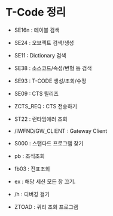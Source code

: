 # T-Code 정리

- SE16n : 테이블 검색
- SE24 : 오브젝트 검색/생성
- SE11 : Dictionary 검색
- SE38 : 소스코드/속성/변형 등 검색
- SE93 : T-CODE 생성/조회/수정
- SE09 : CTS 릴리즈
- ZCTS_REQ : CTS 전송하기
- ST22 : 런타임에러 조회
- /IWFND/GW_CLIENT : Gateway Client
- S000 : 스탠다드 프로그램 찾기

- pb : 조직조회
- fb03 : 전표조회
- ex : 해당 세션 모든 창 끄기.

- /h : 디버깅 걸기
- ZTOAD : 쿼리 조회 프로그램